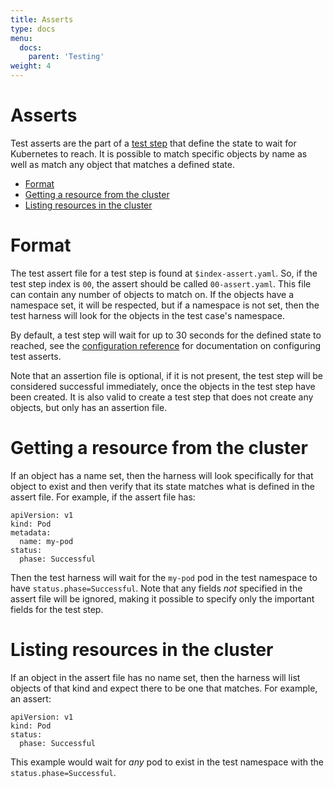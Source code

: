 ```yaml
---
title: Asserts
type: docs
menu:
  docs:
    parent: 'Testing'
weight: 4
---
```


# Asserts

Test asserts are the part of a [test step](steps.md) that define the state to wait for Kubernetes to reach. It is possible to match specific objects by name as well as match any object that matches a defined state.

* [Format](#format)
* [Getting a resource from the cluster](#getting-a-resource-from-the-cluster)
* [Listing resources in the cluster](#listing-resources-in-the-cluster)

# Format

The test assert file for a test step is found at `$index-assert.yaml`. So, if the test step index is `00`, the assert should be called `00-assert.yaml`. This file can contain any number of objects to match on. If the objects have a namespace set, it will be respected, but if a namespace is not set, then the test harness will look for the objects in the test case's namespace.

By default, a test step will wait for up to 30 seconds for the defined state to reached, see the [configuration reference](reference.md#testassert) for documentation on configuring test asserts.

Note that an assertion file is optional, if it is not present, the test step will be considered successful immediately, once the objects in the test step have been created. It is also valid to create a test step that does not create any objects, but only has an assertion file.

# Getting a resource from the cluster

If an object has a name set, then the harness will look specifically for that object to exist and then verify that its state matches what is defined in the assert file. For example, if the assert file has:

```
apiVersion: v1
kind: Pod
metadata:
  name: my-pod
status:
  phase: Successful
```

Then the test harness will wait for the `my-pod` pod in the test namespace to have `status.phase=Successful`. Note that any fields *not* specified in the assert file will be ignored, making it possible to specify only the important fields for the test step.

# Listing resources in the cluster

If an object in the assert file has no name set, then the harness will list objects of that kind and expect there to be one that matches. For example, an assert:

```
apiVersion: v1
kind: Pod
status:
  phase: Successful
```

This example would wait for *any* pod to exist in the test namespace with the `status.phase=Successful`.
